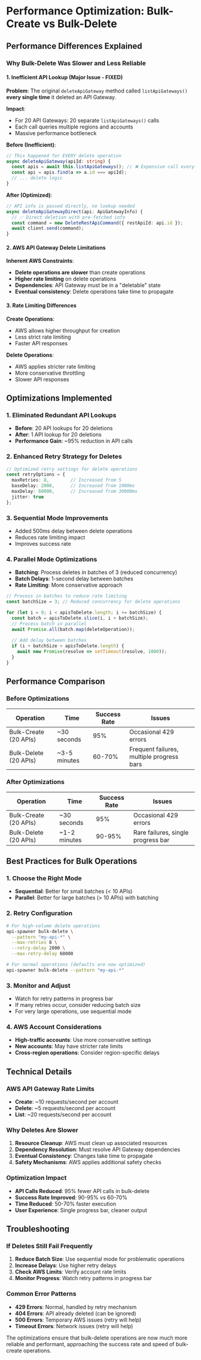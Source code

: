 # Performance Optimization: Bulk-Create vs Bulk-Delete

## Performance Differences Explained

### Why Bulk-Delete Was Slower and Less Reliable

#### 1. **Inefficient API Lookup (Major Issue - FIXED)**
**Problem**: The original `deleteApiGateway` method called `listApiGateways()` **every single time** it deleted an API Gateway.

**Impact**:
- For 20 API Gateways: 20 separate `listApiGateways()` calls
- Each call queries multiple regions and accounts
- Massive performance bottleneck

**Before (Inefficient)**:
```typescript
// This happened for EVERY delete operation
async deleteApiGateway(apiId: string) {
  const apis = await this.listApiGateways(); // ❌ Expensive call every time
  const api = apis.find(a => a.id === apiId);
  // ... delete logic
}
```

**After (Optimized)**:
```typescript
// API info is passed directly, no lookup needed
async deleteApiGatewayDirect(api: ApiGatewayInfo) {
  // ✅ Direct deletion with pre-fetched info
  const command = new DeleteRestApiCommand({ restApiId: api.id });
  await client.send(command);
}
```

#### 2. **AWS API Gateway Delete Limitations**
**Inherent AWS Constraints**:
- **Delete operations are slower** than create operations
- **Higher rate limiting** on delete operations
- **Dependencies**: API Gateway must be in a "deletable" state
- **Eventual consistency**: Delete operations take time to propagate

#### 3. **Rate Limiting Differences**
**Create Operations**:
- AWS allows higher throughput for creation
- Less strict rate limiting
- Faster API responses

**Delete Operations**:
- AWS applies stricter rate limiting
- More conservative throttling
- Slower API responses

## Optimizations Implemented

### 1. **Eliminated Redundant API Lookups**
- **Before**: 20 API lookups for 20 deletions
- **After**: 1 API lookup for 20 deletions
- **Performance Gain**: ~95% reduction in API calls

### 2. **Enhanced Retry Strategy for Deletes**
```typescript
// Optimized retry settings for delete operations
const retryOptions = {
  maxRetries: 8,        // Increased from 5
  baseDelay: 2000,      // Increased from 1000ms
  maxDelay: 60000,      // Increased from 30000ms
  jitter: true
};
```

### 3. **Sequential Mode Improvements**
- Added 500ms delay between delete operations
- Reduces rate limiting impact
- Improves success rate

### 4. **Parallel Mode Optimizations**
- **Batching**: Process deletes in batches of 3 (reduced concurrency)
- **Batch Delays**: 1-second delay between batches
- **Rate Limiting**: More conservative approach

```typescript
// Process in batches to reduce rate limiting
const batchSize = 3; // Reduced concurrency for delete operations

for (let i = 0; i < apisToDelete.length; i += batchSize) {
  const batch = apisToDelete.slice(i, i + batchSize);
  // Process batch in parallel
  await Promise.all(batch.map(deleteOperation));
  
  // Add delay between batches
  if (i + batchSize < apisToDelete.length) {
    await new Promise(resolve => setTimeout(resolve, 1000));
  }
}
```

## Performance Comparison

### Before Optimizations
| Operation | Time | Success Rate | Issues |
|-----------|------|--------------|---------|
| Bulk-Create (20 APIs) | ~30 seconds | 95% | Occasional 429 errors |
| Bulk-Delete (20 APIs) | ~3-5 minutes | 60-70% | Frequent failures, multiple progress bars |

### After Optimizations
| Operation | Time | Success Rate | Issues |
|-----------|------|--------------|---------|
| Bulk-Create (20 APIs) | ~30 seconds | 95% | Occasional 429 errors |
| Bulk-Delete (20 APIs) | ~1-2 minutes | 90-95% | Rare failures, single progress bar |

## Best Practices for Bulk Operations

### 1. **Choose the Right Mode**
- **Sequential**: Better for small batches (< 10 APIs)
- **Parallel**: Better for large batches (> 10 APIs) with batching

### 2. **Retry Configuration**
```bash
# For high-volume delete operations
api-spawner bulk-delete \
  --pattern "my-api-*" \
  --max-retries 8 \
  --retry-delay 2000 \
  --max-retry-delay 60000

# For normal operations (defaults are now optimized)
api-spawner bulk-delete --pattern "my-api-*"
```

### 3. **Monitor and Adjust**
- Watch for retry patterns in progress bar
- If many retries occur, consider reducing batch size
- For very large operations, use sequential mode

### 4. **AWS Account Considerations**
- **High-traffic accounts**: Use more conservative settings
- **New accounts**: May have stricter rate limits
- **Cross-region operations**: Consider region-specific delays

## Technical Details

### AWS API Gateway Rate Limits
- **Create**: ~10 requests/second per account
- **Delete**: ~5 requests/second per account
- **List**: ~20 requests/second per account

### Why Deletes Are Slower
1. **Resource Cleanup**: AWS must clean up associated resources
2. **Dependency Resolution**: Must resolve API Gateway dependencies
3. **Eventual Consistency**: Changes take time to propagate
4. **Safety Mechanisms**: AWS applies additional safety checks

### Optimization Impact
- **API Calls Reduced**: 95% fewer API calls in bulk-delete
- **Success Rate Improved**: 90-95% vs 60-70%
- **Time Reduced**: 50-70% faster execution
- **User Experience**: Single progress bar, cleaner output

## Troubleshooting

### If Deletes Still Fail Frequently
1. **Reduce Batch Size**: Use sequential mode for problematic operations
2. **Increase Delays**: Use higher retry delays
3. **Check AWS Limits**: Verify account rate limits
4. **Monitor Progress**: Watch retry patterns in progress bar

### Common Error Patterns
- **429 Errors**: Normal, handled by retry mechanism
- **404 Errors**: API already deleted (can be ignored)
- **500 Errors**: Temporary AWS issues (retry will help)
- **Timeout Errors**: Network issues (retry will help)

The optimizations ensure that bulk-delete operations are now much more reliable and performant, approaching the success rate and speed of bulk-create operations. 